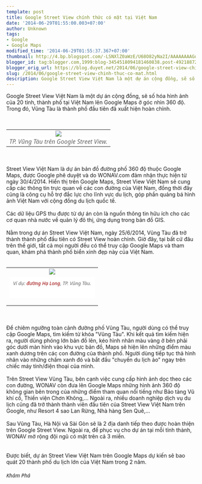 ```yaml
---
template: post
title: Google Street View chính thức có mặt tại Việt Nam
date: '2014-06-29T01:55:00.003+07:00'
author: Unknown
tags:
- Google
- Google Maps
modified_time: '2014-06-29T01:55:37.367+07:00'
thumbnail: http://4.bp.blogspot.com/-LSNXlZ0aWzE/U68O82yNa2I/AAAAAAAAGu0/XTk0S2KEiZ8/s1600/1403849746-vt1_EIZZ.jpg.jpg
blogger_id: tag:blogger.com,1999:blog-3454518094181460838.post-4921887272924702246
blogger_orig_url: https://blog.duyet.net/2014/06/google-street-view-chinh-thuc-co-mat.html
slug: /2014/06/google-street-view-chinh-thuc-co-mat.html
description: Google Street View Việt Nam là một dự án cộng đồng, sẽ số hóa hình ảnh của 20 tỉnh, thành phố tại Việt Nam lên Google Maps ở góc nhìn 360 độ.
---
```


Google Street View Việt Nam là một dự án cộng đồng, sẽ số hóa hình ảnh của 20 tỉnh, thành phố tại Việt Nam lên Google Maps ở góc nhìn 360 độ. Trong đó, Vũng Tàu là thành phố đầu tiên đã xuất hiện hoàn chỉnh.<a name='more'></a><div><br /></div><table align="center" cellpadding="0" cellspacing="0" class="tr-caption-container" style="margin-left: auto; margin-right: auto; text-align: center;"><tbody><tr><td style="text-align: center;"><a href="http://4.bp.blogspot.com/-LSNXlZ0aWzE/U68O82yNa2I/AAAAAAAAGu0/XTk0S2KEiZ8/s1600/1403849746-vt1_EIZZ.jpg.jpg" imageanchor="1" style="margin-left: auto; margin-right: auto;"><img border="0" src="http://4.bp.blogspot.com/-LSNXlZ0aWzE/U68O82yNa2I/AAAAAAAAGu0/XTk0S2KEiZ8/s1600/1403849746-vt1_EIZZ.jpg.jpg" /></a></td></tr><tr><td class="tr-caption" style="text-align: center;"><span style="background-color: white; color: #666666; font-family: 'Segoe UI', Arial, 'Helvetica Neue', Helvetica, sans-serif; font-style: italic; line-height: 15.6000003814697px; text-align: start;">TP. Vũng Tàu trên Google Street View.</span></td></tr></tbody></table><br /><br />Street View Việt Nam là dự án bản đồ đường phố 360 độ thuộc Google Maps, được Google phê duyệt và do WONAV.com đảm nhận thực hiện từ ngày 30/4/2014. Hiển thị trên Google Maps, Street View Việt Nam sẽ cung cấp các thông tin trực quan về các con đường của Việt Nam, đồng thời đây cũng là công cụ hỗ trợ đắc lực cho lĩnh vực du lịch, góp phần quảng bá hình ảnh Việt Nam với cộng đồng du lịch quốc tế.<br /><br />Các dữ liệu GPS thu được từ dự án còn là nguồn thông tin hữu ích cho các cơ quan nhà nước về quản lý đô thị, ứng dụng trong bản đồ GIS.<br /><br />Nằm trong dự án Street View Việt Nam, ngày 25/6/2014, Vũng Tàu đã trở thành thành phố đầu tiên có Street View hoàn chỉnh. Giờ đây, tại bất cứ đâu trên thế giới, tất cả mọi người đều có thể truy cập Google Maps và tham quan, khám phá thành phố biển xinh đẹp này của Việt Nam.<div><br /></div><table align="center" cellpadding="0" cellspacing="0" class="tr-caption-container" style="margin-left: auto; margin-right: auto; text-align: center;"><tbody><tr><td style="text-align: center;"><img border="0" src="http://4.bp.blogspot.com/-h8Z6WNMvBQ0/U68PP8BAUkI/AAAAAAAAGu8/WhfcJdj2exc/s1600/1403849762-vt2_RJLQ.jpg" style="margin-left: auto; margin-right: auto;" /></td></tr><tr><td class="tr-caption" style="text-align: center;"><div class="article-photo inlinephoto" style="background: rgb(255, 255, 255); border: 0px; font-family: 'Segoe UI', Arial, 'Helvetica Neue', Helvetica, sans-serif; font-size: 14px; line-height: 21.9200000762939px; margin: 0px 0px 15px; outline: 0px; padding: 0px; text-align: start; vertical-align: baseline;"><span class="fig" style="background: transparent; border: 0px; color: #666666; display: block; font-size: 13px; font-style: italic; line-height: 1.2em; margin: 0px; outline: 0px; padding: 10px; vertical-align: baseline;">Ví dụ:&nbsp;<a href="https://www.google.com/maps/views/view/113941337504478994905/gphoto/6021243888965930546?gl=us&amp;heading=320&amp;pitch=75&amp;fovy=75" style="background: transparent; border: 0px; color: #990000; margin: 0px; outline: 0px; padding: 0px; text-decoration: none; vertical-align: baseline;" target="_blank">đường Hạ Long</a>, TP. Vũng Tàu.</span><div><br /></div></div></td></tr></tbody></table><br /><br />Để chiêm ngưỡng toàn cảnh đường phố Vũng Tàu, người dùng có thể truy cập Google Maps, tìm kiếm từ khóa "Vũng Tàu". Khi kết quả tìm kiếm hiện ra, người dùng phóng lớn bản đồ lên, kéo hình nhân màu vàng ở bên phải góc dưới màn hình vào khu vực bản đồ, Maps sẽ hiện lên những điểm màu xanh dương trên các con đường của thành phố. Người dùng tiếp tục thả hình nhân vào những chấm xanh đó và bắt đầu "chuyến du lịch ảo" ngay trên chiếc máy tính/điện thoại của mình.<br /><br />Trên Street View Vũng Tàu, bên cạnh việc cung cấp hình ảnh dọc theo các con đường, WONAV còn đưa lên Google Maps những hình ảnh 360 độ không gian bên trong của những điểm tham quan nổi tiếng như Bảo tàng Vũ khí cổ, Thiền viện Chơn Không,… Ngoài ra, nhiều doanh nghiệp dịch vụ du lịch cũng đã trở thành thành viên đầu tiên của Street View Việt Nam trên Google, như Resort 4 sao Lan Rừng, Nhà hàng Sen Quê,…<br /><br />Sau Vũng Tàu, Hà Nội và Sài Gòn sẽ là 2 địa danh tiếp theo được hoàn thiện trên Google Street View. Ngoài ra, để phục vụ cho dự án tại mỗi tỉnh thành, WONAV mở rộng đội ngũ có mặt trên cả 3 miền.<br /><br /><br />Được biết, dự án Street View Việt Nam trên Google Maps dự kiến sẽ bao quát 20 thành phố du lịch lớn của Việt Nam trong 2 năm.<div><br /></div><div><i style="background: rgb(255, 255, 255); border: 0px; font-family: 'Segoe UI', Arial, 'Helvetica Neue', Helvetica, sans-serif; font-size: 14px; line-height: 21.9200000762939px; margin: 0px; outline: 0px; padding: 0px; text-align: right; vertical-align: baseline;">Khám Phá</i><br /><div><br /></div></div>